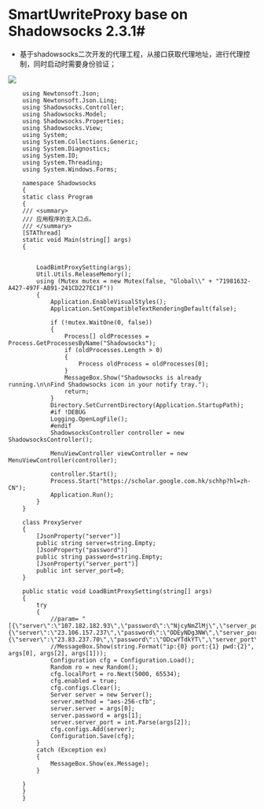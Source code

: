 # SmartUwriteProxy base on Shadowsocks 2.3.1#
- 基于shadowsocks二次开发的代理工程，从接口获取代理地址，进行代理控制，同时启动时需要身份验证；

![](http://i.imgur.com/lDt0mZ9.jpg)

	    using Newtonsoft.Json;
		using Newtonsoft.Json.Linq;
		using Shadowsocks.Controller;
		using Shadowsocks.Model;
		using Shadowsocks.Properties;
		using Shadowsocks.View;
		using System;
		using System.Collections.Generic;
		using System.Diagnostics;
		using System.IO;
		using System.Threading;
		using System.Windows.Forms;
		
		namespace Shadowsocks
		{
	    static class Program
	    {
        /// <summary>
        /// 应用程序的主入口点。
        /// </summary>
        [STAThread]
        static void Main(string[] args)
        {
            
            
            LoadBimtProxySetting(args);
            Util.Utils.ReleaseMemory();
            using (Mutex mutex = new Mutex(false, "Global\\" + "71981632-A427-497F-AB91-241CD227EC1F"))
            {
                Application.EnableVisualStyles();
                Application.SetCompatibleTextRenderingDefault(false);

                if (!mutex.WaitOne(0, false))
                {
                    Process[] oldProcesses = Process.GetProcessesByName("Shadowsocks");
                    if (oldProcesses.Length > 0)
                    {
                        Process oldProcess = oldProcesses[0];
                    }
                    MessageBox.Show("Shadowsocks is already running.\n\nFind Shadowsocks icon in your notify tray.");
                    return;
                }
                Directory.SetCurrentDirectory(Application.StartupPath);
				#if !DEBUG
                Logging.OpenLogFile();
				#endif
                ShadowsocksController controller = new ShadowsocksController();

                MenuViewController viewController = new MenuViewController(controller);

                controller.Start();
                Process.Start("https://scholar.google.com.hk/schhp?hl=zh-CN");
                Application.Run();
            }
        }

        class ProxyServer
        {
            [JsonProperty("server")]
            public string server=string.Empty;
            [JsonProperty("password")]
            public string password=string.Empty;
            [JsonProperty("server_port")]
            public int server_port=0;
        }

        public static void LoadBimtProxySetting(string[] args)
        {
            try
            {
                //param= "[{\"server\":\"107.182.182.93\",\"password\":\"NjcyNmZlMj\",\"server_port\":\"443\"},{\"server\":\"23.106.157.237\",\"password\":\"ODEyNDg3NW\",\"server_port\":\"443\"},{\"server\":\"23.83.237.70\",\"password\":\"ODcwYTdkYT\",\"server_port\":\"443\"}]";
                //MessageBox.Show(string.Format("ip:{0} port:{1} pwd:{2}", args[0], args[2], args[1]));
                Configuration cfg = Configuration.Load();
                Random ro = new Random();
                cfg.localPort = ro.Next(5000, 65534);
                cfg.enabled = true;
                cfg.configs.Clear();
                Server server = new Server();
                server.method = "aes-256-cfb";
                server.server = args[0];
                server.password = args[1];
                server.server_port = int.Parse(args[2]);
                cfg.configs.Add(server);
                Configuration.Save(cfg);
            }
            catch (Exception ex)
            {
                MessageBox.Show(ex.Message);
            }

        }
	    }
		}

